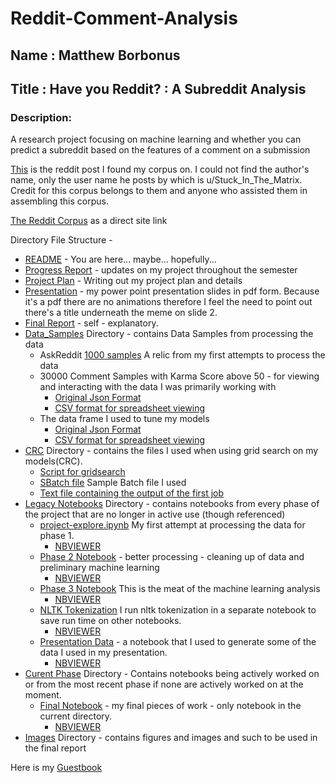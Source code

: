 # Reddit-Comment-Analysis
## Name : Matthew Borbonus
## Title : Have you Reddit? : A Subreddit Analysis
### Description:
A research project focusing on machine learning and whether you can predict a subreddit based on the features of a comment on a submission

[This](https://www.reddit.com/r/datasets/comments/8aen5g/update_for_the_reddit_corpus/) is the reddit post I found my corpus on. I could not find the author's name, only the user name he posts by which is u/Stuck\_In\_The\_Matrix. Credit for this corpus belongs to them and anyone who assisted them in assembling this corpus.

[The Reddit Corpus](https://files.pushshift.io/reddit/) as a direct site link

Directory File Structure -

* [README](README.md) - You are here... maybe... hopefully...
* [Progress Report](progress_report.md) - updates on my project throughout the semester
* [Project Plan](project_plan.md) - Writing out my project plan and details
* [Presentation](Presentation.pdf) - my power point presentation slides in pdf form. Because it's a pdf there are no animations therefore I feel the need to point out there's a title underneath the meme on slide 2.
* [Final Report](final_report.md) - self - explanatory.
* [Data_Samples](data_samples) Directory - contains Data Samples from processing the data
	* AskReddit [1000 samples](data_samples\AskReddit1000samples.csv) A relic from my first attempts to process the data
	* 30000 Comment Samples with Karma Score above 50 - for viewing and interacting with the data I was primarily working with
		* [Original Json Format](data_samples\30000Above50Samples.json)
		* [CSV format for spreadsheet viewing](data_samples\30000Above50Samples.csv)
	* The data frame I used to tune my models
		* [Original Json Format](data_samples\above50t.json)
		* [CSV format for spreadsheet viewing](data_samples\above50t.csv)
* [CRC](CRC) Directory - contains the files I used when using grid search on my models(CRC).
	* [Script for gridsearch](CRC/redditgrid.py) 
    * [SBatch file](CRC/redditgrid.sh) Sample Batch file I used
    * [Text file containing the output of the first job](CRC/multibest.txt)
* [Legacy Notebooks](legacy_notebooks) Directory - contains notebooks from every phase of the project that are no longer in active use (though referenced)
	* [project-explore.ipynb](legacy_notebooks/project-explore.ipynb) My first attempt at processing the data for phase 1. 
		* [NBVIEWER](https://nbviewer.jupyter.org/github/Data-Science-for-Linguists-2019/Reddit-Comment-Analysis/blob/master/legacy_notebooks/project-explore.ipynb)
	* [Phase 2 Notebook](legacy_notebooks/phase2_exploration.ipynb) - better processing - cleaning up of data and preliminary machine learning
		* [NBVIEWER](https://nbviewer.jupyter.org/github/Data-Science-for-Linguists-2019/Reddit-Comment-Analysis/blob/master/legacy_notebooks/phase2_exploration.ipynb)
	* [Phase 3 Notebook](legacy_notebooks/phase3progress.ipynb) This is the meat of the machine learning analysis
		* [NBVIEWER](https://nbviewer.jupyter.org/github/Data-Science-for-Linguists-2019/Reddit-Comment-Analysis/blob/master/legacy_notebooks/phase3progress.ipynb)
	* [NLTK Tokenization](legacy_notebooks/nltktokenizing.ipynb) I run nltk tokenization in a separate notebook to save run time on other notebooks.
		* [NBVIEWER](https://nbviewer.jupyter.org/github/Data-Science-for-Linguists-2019/Reddit-Comment-Analysis/blob/master/legacy_notebooks/nltktokenizing.ipynb)
	* [Presentation Data](legacy_notebooks/presentationdata.ipynb) - a notebook that I used to generate some of the data I used in my presentation.
		* [NBVIEWER](https://nbviewer.jupyter.org/github/Data-Science-for-Linguists-2019/Reddit-Comment-Analysis/blob/master/legacy_notebooks/presentationdata.ipynb)
* [Curent Phase](current_phase) Directory - Contains notebooks being actively worked on or from the most recent phase if none are actively worked on at the moment.
	* [Final Notebook](current_phase/final_notebook.ipynb) - my final pieces of work - only notebook in the current directory.
		* [NBVIEWER](https://nbviewer.jupyter.org/github/Data-Science-for-Linguists-2019/Reddit-Comment-Analysis/blob/master/current_phase/final_notebook.ipynb)
* [Images](images) Directory - contains figures and images and such to be used in the final report

Here is my [Guestbook](https://github.com/Data-Science-for-Linguists-2019/Class-Plaza/blob/master/guestbooks/guestbook_matt.md)